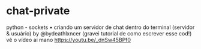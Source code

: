 # chat-private
python - sockets • criando um servidor de chat dentro do terminal (servidor &amp; usuário) by @bydeathlxncer (gravei tutorial de como escrever esse cod!)
vê o vídeo ai mano https://youtu.be/_dnSw45BPf0
